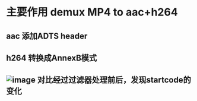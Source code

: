 # 主要作用 demux MP4 to aac+h264
  aac 添加ADTS header 
  ---
  h264 转换成AnnexB模式
  ---
![image](https://github.com/user-attachments/assets/1aab9af5-e159-457c-ab61-38258777794c)
对比经过过滤器处理前后，发现startcode的变化
--

